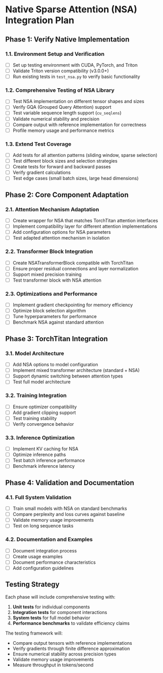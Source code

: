 # Native Sparse Attention (NSA) Integration Plan

## Phase 1: Verify Native Implementation

### 1.1. Environment Setup and Verification
- [ ] Set up testing environment with CUDA, PyTorch, and Triton
- [ ] Validate Triton version compatibility (v3.0.0+)
- [ ] Run existing tests in `test_nsa.py` to verify basic functionality

### 1.2. Comprehensive Testing of NSA Library
- [ ] Test NSA implementation on different tensor shapes and sizes
- [ ] Verify GQA (Grouped Query Attention) support
- [ ] Test variable sequence length support (`cu_seqlens`)
- [ ] Validate numerical stability and precision
- [ ] Compare output with reference implementation for correctness
- [ ] Profile memory usage and performance metrics

### 1.3. Extend Test Coverage
- [ ] Add tests for all attention patterns (sliding window, sparse selection)
- [ ] Test different block sizes and selection strategies
- [ ] Create tests for forward and backward passes
- [ ] Verify gradient calculations
- [ ] Test edge cases (small batch sizes, large head dimensions)

## Phase 2: Core Component Adaptation

### 2.1. Attention Mechanism Adaptation
- [ ] Create wrapper for NSA that matches TorchTitan attention interfaces
- [ ] Implement compatibility layer for different attention implementations
- [ ] Add configuration options for NSA parameters
- [ ] Test adapted attention mechanism in isolation

### 2.2. Transformer Block Integration
- [ ] Create NSATransformerBlock compatible with TorchTitan
- [ ] Ensure proper residual connections and layer normalization
- [ ] Support mixed precision training
- [ ] Test transformer block with NSA attention

### 2.3. Optimizations and Performance
- [ ] Implement gradient checkpointing for memory efficiency
- [ ] Optimize block selection algorithm
- [ ] Tune hyperparameters for performance
- [ ] Benchmark NSA against standard attention

## Phase 3: TorchTitan Integration

### 3.1. Model Architecture
- [ ] Add NSA options to model configuration
- [ ] Implement mixed transformer architecture (standard + NSA)
- [ ] Support dynamic switching between attention types
- [ ] Test full model architecture

### 3.2. Training Integration
- [ ] Ensure optimizer compatibility
- [ ] Add gradient clipping support
- [ ] Test training stability
- [ ] Verify convergence behavior

### 3.3. Inference Optimization
- [ ] Implement KV caching for NSA
- [ ] Optimize inference paths
- [ ] Test batch inference performance
- [ ] Benchmark inference latency

## Phase 4: Validation and Documentation

### 4.1. Full System Validation
- [ ] Train small models with NSA on standard benchmarks
- [ ] Compare perplexity and loss curves against baseline
- [ ] Validate memory usage improvements
- [ ] Test on long sequence tasks

### 4.2. Documentation and Examples
- [ ] Document integration process
- [ ] Create usage examples
- [ ] Document performance characteristics
- [ ] Add configuration guidelines

## Testing Strategy

Each phase will include comprehensive testing with:

1. **Unit tests** for individual components
2. **Integration tests** for component interactions
3. **System tests** for full model behavior
4. **Performance benchmarks** to validate efficiency claims

The testing framework will:
- Compare output tensors with reference implementations
- Verify gradients through finite difference approximation
- Ensure numerical stability across precision types
- Validate memory usage improvements
- Measure throughput in tokens/second
